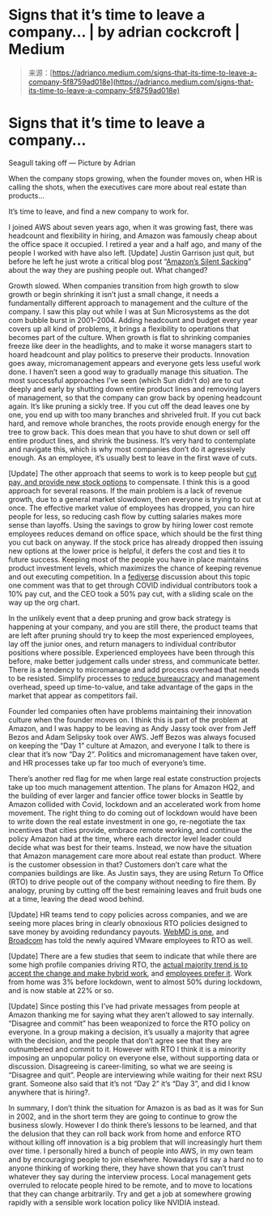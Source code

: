 <!--yml
category: 未分类
date: 2024-05-27 14:39:10
-->

# Signs that it’s time to leave a company… | by adrian cockcroft | Medium

> 来源：[https://adrianco.medium.com/signs-that-its-time-to-leave-a-company-5f8759ad018e](https://adrianco.medium.com/signs-that-its-time-to-leave-a-company-5f8759ad018e)

# Signs that it’s time to leave a company…

Seagull taking off — Picture by Adrian

When the company stops growing, when the founder moves on, when HR is calling the shots, when the executives care more about real estate than products…

It’s time to leave, and find a new company to work for.

I joined AWS about seven years ago, when it was growing fast, there was headcount and flexibility in hiring, and Amazon was famously cheap about the office space it occupied. I retired a year and a half ago, and many of the people I worked with have also left. [Update] Justin Garrison just quit, but before he left he just wrote a critical blog post “[Amazon’s Silent Sacking](https://justingarrison.com/blog/2023-12-30-amazons-silent-sacking/)” about the way they are pushing people out. What changed?

Growth slowed. When companies transition from high growth to slow growth or begin shrinking it isn’t just a small change, it needs a fundamentally different approach to management and the culture of the company. I saw this play out while I was at Sun Microsystems as the dot com bubble burst in 2001–2004\. Adding headcount and budget every year covers up all kind of problems, it brings a flexibility to operations that becomes part of the culture. When growth is flat to shrinking companies freeze like deer in the headlights, and to make it worse managers start to hoard headcount and play politics to preserve their products. Innovation goes away, micromanagement appears and everyone gets less useful work done. I haven’t seen a good way to gradually manage this situation. The most successful approaches I’ve seen (which Sun didn’t do) are to cut deeply and early by shutting down entire product lines and removing layers of management, so that the company can grow back by opening headcount again. It’s like pruning a sickly tree. If you cut off the dead leaves one by one, you end up with too many branches and shriveled fruit. If you cut back hard, and remove whole branches, the roots provide enough energy for the tree to grow back. This does mean that you have to shut down or sell off entire product lines, and shrink the business. It’s very hard to contemplate and navigate this, which is why most companies don’t do it agressively enough. As an employee, it’s usually best to leave in the first wave of cuts.

[Update] The other approach that seems to work is to keep people but [cut pay, and provide new stock options](https://www.oregonlive.com/silicon-forest/2023/08/intel-will-issue-stock-to-offset-workers-pay-cuts.html) to compensate. I think this is a good approach for several reasons. If the main problem is a lack of revenue growth, due to a general market slowdown, then everyone is trying to cut at once. The effective market value of employees has dropped, you can hire people for less, so reducing cash flow by cutting salaries makes more sense than layoffs. Using the savings to grow by hiring lower cost remote employees reduces demand on office space, which should be the first thing you cut back on anyway. If the stock price has already dropped then issuing new options at the lower price is helpful, it defers the cost and ties it to future success. Keeping most of the people you have in place maintains product investment levels, which maximizes the chance of keeping revenue and out executing competition. In a [fediverse](https://mastodon.social/@adrianco/111746735722569832) discussion about this topic one comment was that to get through COVID individual contributors took a 10% pay cut, and the CEO took a 50% pay cut, with a sliding scale on the way up the org chart.

In the unlikely event that a deep pruning and grow back strategy is happening at your company, and you are still there, the product teams that are left after pruning should try to keep the most experienced employees, lay off the junior ones, and return managers to individual contributor positions where possible. Experienced employees have been through this before, make better judgement calls under stress, and communicate better. There is a tendency to micromanage and add process overhead that needs to be resisted. Simplify processes to [reduce bureaucracy](https://www.amazon.com/Delicate-Art-Bureaucracy-Transformation-Wrestler/dp/1950508153) and management overhead, speed up time-to-value, and take advantage of the gaps in the market that appear as competitors fail.

Founder led companies often have problems maintaining their innovation culture when the founder moves on. I think this is part of the problem at Amazon, and I was happy to be leaving as Andy Jassy took over from Jeff Bezos and Adam Selipsky took over AWS. Jeff Bezos was always focused on keeping the “Day 1” culture at Amazon, and everyone I talk to there is clear that it’s now “Day 2”. Politics and micromanagement have taken over, and HR processes take up far too much of everyone’s time.

There’s another red flag for me when large real estate construction projects take up too much management attention. The plans for Amazon HQ2, and the building of ever larger and fancier office tower blocks in Seattle by Amazon collided with Covid, lockdown and an accelerated work from home movement. The right thing to do coming out of lockdown would have been to write down the real estate investment in one go, re-negotiate the tax incentives that cities provide, embrace remote working, and continue the policy Amazon had at the time, where each director level leader could decide what was best for their teams. Instead, we now have the situation that Amazon management care more about real estate than product. Where is the customer obsession in that? Customers don’t care what the companies buildings are like. As Justin says, they are using Return To Office (RTO) to drive people out of the company without needing to fire them. By analogy, pruning by cutting off the best remaining leaves and fruit buds one at a time, leaving the dead wood behind.

[Update] HR teams tend to copy policies across companies, and we are seeing more places bring in clearly obnoxious RTO policies designed to save money by avoiding redundancy payouts. [WebMD is one](https://evil.social/notes/9of9noy7fk9d0f4n), and [Broadcom](https://mastodon.social/@ewhac/111507235300736322) has told the newly aquired VMware employees to RTO as well.

[Update] There are a few studies that seem to indicate that while there are some high profile companies driving RTO, the [actual majority trend is to accept the change and make hybrid work](https://www.axios.com/newsletters/axios-markets/), and [employees prefer it](https://www.mckinsey.com/industries/real-estate/our-insights/americans-are-embracing-flexible-work-and-they-want-more-of-it). Work from home was 3% before lockdown, went to almost 50% during lockdown, and is now stable at 22% or so.

[Update] Since posting this I’ve had private messages from people at Amazon thanking me for saying what they aren’t allowed to say internally. “Disagree and commit” has been weaponized to force the RTO policy on everyone. In a group making a decision, it’s usually a majority that agree with the decision, and the people that don’t agree see that they are outnumbered and commit to it. However with RTO I think it is a minority imposing an unpopular policy on everyone else, without supporting data or discussion. Disagreeing is career-limiting, so what we are seeing is “Disagree and quit”. People are interviewing while waiting for their next RSU grant. Someone also said that it’s not “Day 2” it’s “Day 3”, and did I know anywhere that is hiring?.

In summary, I don’t think the situation for Amazon is as bad as it was for Sun in 2002, and in the short term they are going to continue to grow the business slowly. However I do think there’s lessons to be learned, and that the delusion that they can roll back work from home and enforce RTO without killing off innovation is a big problem that will increasingly hurt them over time. I personally hired a bunch of people into AWS, in my own team and by encouraging people to join elsewhere. Nowadays I’d say a hard no to anyone thinking of working there, they have shown that you can’t trust whatever they say during the interview process. Local management gets overruled to relocate people hired to be remote, and to move to locations that they can change arbitrarily. Try and get a job at somewhere growing rapidly with a sensible work location policy like NVIDIA instead.